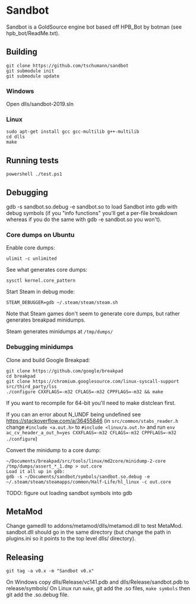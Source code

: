 Sandbot
=======
Sandbot is a GoldSource engine bot based off HPB_Bot by botman (see hpb_bot/ReadMe.txt).


Building
--------
```
git clone https://github.com/tschumann/sandbot
git submodule init
git submodule update
```

### Windows

Open dlls/sandbot-2019.sln

### Linux

```
sudo apt-get install gcc gcc-multilib g++-multilib
cd dlls
make
```


Running tests
-------------
```
powershell ./test.ps1
```


Debugging
---------
gdb -s sandbot.so.debug -e sandbot.so to load Sandbot into gdb with debug symbols (if you "info functions" you'll get a per-file breakdown whereas if you do the same with gdb -e sandbot.so you won't).

### Core dumps on Ubuntu

Enable core dumps:
```
ulimit -c unlimited
```

See what generates core dumps:
```
sysctl kernel.core_pattern
```

Start Steam in debug mode:
```
STEAM_DEBUGGER=gdb ~/.steam/steam/steam.sh
```

Note that Steam games don't seem to generate core dumps, but rather generates breakpad minidumps.

Steam generates minidumps at `/tmp/dumps/`

### Debugging minidumps
Clone and build Google Breakpad:
```
git clone https://github.com/google/breakpad
cd breakpad
git clone https://chromium.googlesource.com/linux-syscall-support src/third_party/lss
./configure CXXFLAGS=-m32 CFLAGS=-m32 CPPFLAGS=-m32 && make
```

If you want to recompile for 64-bit you'll need to make distclean first.

If you can an error about N_UNDF being undefined see https://stackoverflow.com/a/36455846
(in `src/common/stabs_reader.h` change `#include <a.out.h>` to `#include <linux/a.out.h>` and run `env ac_cv_header_a_out_h=yes CXXFLAGS=-m32 CFLAGS=-m32 CPPFLAGS=-m32 ./configure`)

Convert the minidump to a core dump:
```
~/Documents/breakpad/src/tools/linux/md2core/minidump-2-core /tmp/dumps/assert_*_1.dmp > out.core
Load it all up in gdb:
gdb -s ~/Documents/sandbot/symbols/sandbot.so.debug -e ~/.steam/steam/steamapps/common/Half-Life/hl_linux -c out.core
```

TODO: figure out loading sandbot symbols into gdb


MetaMod
-------
Change gamedll to addons/metamod/dlls/metamod.dll to test MetaMod. sandbot.dll should go in the same directory (but change the path in plugins.ini so it points to the top level dlls/ directory).


Releasing
---------
```
git tag -a v0.x -m "Sandbot v0.x"
```

On Windows copy dlls/Release/vc141.pdb and dlls/Release/sandbot.pdb to release/symbols/
On Linux run `make`, git add the .so files, `make symbols` then git add the .so.debug file.
